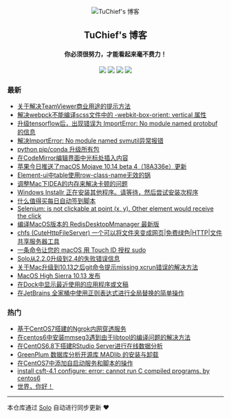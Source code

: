 <p align="center"><img alt="TuChief's 博客" src="https://ws1.sinaimg.cn/large/006tNc79ly1g2wjsqx73tj305k05k3yf.jpg"></p><h2 align="center">
TuChief's 博客
</h2>

<h4 align="center">你必须很努力，才能看起来毫不费力！</h4>
<p align="center"><a title="TuChief's 博客" target="_blank" href="https://github.com/tuchief/solo-blog"><img src="https://img.shields.io/github/last-commit/tuchief/solo-blog.svg?style=flat-square&color=FF9900"></a>
<a title="GitHub repo size in bytes" target="_blank" href="https://github.com/tuchief/solo-blog"><img src="https://img.shields.io/github/repo-size/tuchief/solo-blog.svg?style=flat-square"></a>
<a title="Solo Version" target="_blank" href="https://github.com/b3log/solo/releases"><img src="https://img.shields.io/badge/solo-3.6.0-f1e05a.svg?style=flat-square&color=blueviolet"></a>
<a title="Hits" target="_blank" href="https://github.com/b3log/hits"><img src="https://hits.b3log.org/tuchief/solo-blog.svg"></a></p>

### 最新

* [关于解决TeamViewer商业用途的提示方法](http://www.tuchief.com/articles/2018/10/23/1540286152157.html)
* [解决webpck不能编译scss文件中的 -webkit-box-orient: vertical 属性](http://www.tuchief.com/articles/2018/08/20/1534780454139.html)
* [升级tensorflow后，出现错误为 ImportError: No module named protobuf 的信息](http://www.tuchief.com/articles/2018/07/24/1532421155317.html)
* [解决ImportError: No module named svmutil异常报错](http://www.tuchief.com/articles/2018/07/24/1532420671546.html)
* [python pip/conda 升级所有包](http://www.tuchief.com/articles/2018/07/24/1532410813337.html)
* [在CodeMirror编辑界面中光标处插入内容](http://www.tuchief.com/articles/2018/07/22/1532191523858.html)
* [苹果今日推送了macOS Mojave 10.14 beta 4（18A336e）更新](http://www.tuchief.com/articles/2018/07/18/1531890338132.html)
* [Element-ui中table使用row-class-name无效的锅](http://www.tuchief.com/articles/2018/04/20/1524237407008.html)
* [调整Mac下IDEA的内存来解决卡顿的问题](http://www.tuchief.com/articles/2018/04/19/1524119507781.html)
* [Windows Installr 正在安装其他程序。请等待，然后尝试安装次程序](http://www.tuchief.com/articles/2018/02/23/1519376514293.html)
* [什么值得买每日自动签到脚本](http://www.tuchief.com/articles/2018/02/22/1519267855486.html)
* [Selenium: is not clickable at point (x, y). Other element would receive the click](http://www.tuchief.com/articles/2018/01/22/1516589481789.html)
* [编译MacOS版本的 RedisDesktopMmanager 最新版](http://www.tuchief.com/articles/2018/01/08/1515424825749.html)
* [chfs (CuteHttpFileServer) 一个可以将文件夹变成网页|免费绿色|HTTP|文件共享服务器工具](http://www.tuchief.com/articles/2017/12/09/1512833111639.html)
* [一条命令让您的 macOS 用 Touch ID 授权 sudo](http://www.tuchief.com/articles/2017/11/30/1512016920489.html)
* [Solo从2.2.0升级到2.4的失败错误信息](http://www.tuchief.com/articles/2017/10/12/1507821825352.html)
* [关于Mac升级到10.13之后git命令提示missing xcrun错误的解决方法](http://www.tuchief.com/articles/2017/09/26/1506435000252.html)
* [MacOS High Sierra 10.13 发布](http://www.tuchief.com/articles/2017/09/26/1506390561810.html)
* [在Dock中显示最近使用的应用程序或文稿](http://www.tuchief.com/articles/2017/09/02/1504336732496.html)
* [在JetBrains 全家桶中使用正则表达式进行全局替换的简单操作](http://www.tuchief.com/articles/2017/08/30/1504108330525.html)

### 热门

* [基于CentOS7搭建的Ngrok内网穿透服务](http://www.tuchief.com/articles/2017/08/14/1502687731371.html)
* [在centos6中安装mmseg3遇到由于libtool的编译问题的解决方法](http://www.tuchief.com/articles/2017/08/08/1502162392438.html)
* [在CentOS6.8下搭建RStudio Server进行在线数据分析](http://www.tuchief.com/rstudio-server)
* [GreenPlum 数据库分析开源库 MADlib 的安装与卸载](http://www.tuchief.com/articles/2017/08/10/1502334175804.html)
* [在CentOS7中添加自启动服务和脚本的操作](http://www.tuchief.com/articles/2017/08/24/1503538239369.html)
* [install csft-4.1 configure: error: cannot run C compiled programs. by centos6](http://www.tuchief.com/articles/2017/08/08/1502167261988.html)
* [世界，你好！](http://www.tuchief.com/hello-world)



---

本仓库通过 [Solo](https://github.com/b3log/solo) 自动进行同步更新 ❤️ 